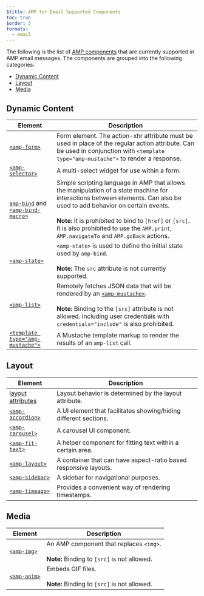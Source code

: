 ```yaml
---
$title: AMP for Email Supported Components
toc: true
$order: 3
formats:
  - email
---
```



<!--
This file is imported from https://github.com/ampproject/amphtml/blob/master/spec/email/amp-email-components.md.
Please do not change this file.
If you have found a bug or an issue please
have a look and request a pull request there.
-->

<!---
Copyright 2018 The AMP HTML Authors. All Rights Reserved.

Licensed under the Apache License, Version 2.0 (the "License");
you may not use this file except in compliance with the License.
You may obtain a copy of the License at

      http://www.apache.org/licenses/LICENSE-2.0

Unless required by applicable law or agreed to in writing, software
distributed under the License is distributed on an "AS-IS" BASIS,
WITHOUT WARRANTIES OR CONDITIONS OF ANY KIND, either express or implied.
See the License for the specific language governing permissions and
limitations under the License.
-->




The following is the list of [AMP components](https://amp.dev/documentation/components/?format=email) that are currently supported in AMP email messages. The components are grouped into the following categories:

* [Dynamic Content](#dynamic-content)
* [Layout](#layout)
* [Media](#media)

## Dynamic Content

| Element | Description |
| ------- | ----------- |
| [`<amp-form>`](https://amp.dev/documentation/components/amp-form) | Form element. The action-xhr attribute must be used in place of the regular action attribute. Can be used in conjunction with `<template type="amp-mustache">` to render a response. |
| [`<amp-selector>`](https://amp.dev/documentation/components/amp-selector) | A multi-select widget for use within a form. |
| [`amp-bind`](https://amp.dev/documentation/components/amp-bind) and [`<amp-bind-macro>`](https://amp.dev/documentation/components/amp-bind#defining-macros-with-amp-bind-macro) | Simple scripting language in AMP that allows the manipulation of a state machine for interactions between elements. Can also be used to add behavior on certain events.<br><br>**Note:** It is prohibited to bind to `[href]` or `[src]`. It is also prohibited to use the `AMP.print`, `AMP.navigateTo` and `AMP.goBack` actions. |
| [`<amp-state>`](https://amp.dev/documentation/components/amp-bind#%3Camp-state%3E-specification) | `<amp-state>` is used to define the initial state used by `amp-bind`.<br><br>**Note:** The `src` attribute is not currently supported. |
| [`<amp-list>`](https://amp.dev/documentation/components/amp-list) | Remotely fetches JSON data that will be rendered by an [`<amp-mustache>`](https://amp.dev/documentation/components/amp-mustache).<br><br>**Note:** Binding to the `[src]` attribute is not allowed. Including user credentials with `credentials="include"` is also prohibited. |
| [`<template type="amp-mustache">`](https://amp.dev/documentation/components/amp-mustache) | A Mustache template markup to render the results of an `amp-list` call. |

## Layout

| Element | Description |
| ------- | ----------- |
| [layout attributes](https://amp.dev/documentation/guides-and-tutorials/learn/amp-html-layout/#layout-attributes)| Layout behavior is determined by the layout attribute. |
| [`<amp-accordion>`](https://amp.dev/documentation/components/amp-accordion)| A UI element that facilitates showing/hiding different sections. |
| [`<amp-carousel>`](https://amp.dev/documentation/components/amp-carousel) | A carousel UI component. |
| [`<amp-fit-text>`](https://amp.dev/documentation/components/amp-fit-text) | A helper component for fitting text within a certain area. |
| [`<amp-layout>`](https://amp.dev/documentation/components/amp-layout) | A container that can have aspect-ratio based responsive layouts. |
| [`<amp-sidebar>`](https://amp.dev/documentation/components/amp-sidebar) | A sidebar for navigational purposes. |
| [`<amp-timeago>`](https://amp.dev/documentation/components/amp-timeago) | Provides a convenient way of rendering timestamps. |

## Media

| Element | Description |
| ------- | ----------- |
| [`<amp-img>`](https://amp.dev/documentation/components/amp-img) | An AMP component that replaces `<img>`.<br><br>**Note:** Binding to `[src]` is not allowed. |
| [`<amp-anim>`](https://amp.dev/documentation/components/amp-anim) | Embeds GIF files.<br><br>**Note:** Binding to `[src]` is not allowed. |
